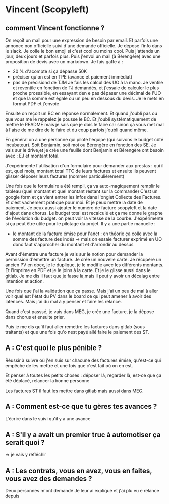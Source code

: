 # Vincent (Scopyleft)

## comment Vincent fonctionne ?
On reçoit un mail pour une expression de besoin par email.
Et parfois une annonce non officielle suivi d'une demande officielle.
Je dépose l'info dans le slack. Je colle le bon emoji si c'est cool ou moins cool.
Puis j'attends un jour, deux jours et parfois plus.
Puis j'envoi un mail (à Bérengère) avec une proposition de devis avec un markdown.
Je fais gaffe à : 
- 20 % d'acompte si ça dépasse 50K
- préciser qu'on est en TPE (avance et paiement immédiat)
- pas de précisiond de TJM
Je fais les calcul des UO à la mano. Je ventile et reventile en fonction de TJ demandés, et j'essaie de calculer le plus proche prosssible, en essayant den e pas dépaser une décimal de l'UO et que la somme est égale ou un peu en dessous du devis.
Je le mets en format PDF et j'envoie

Ensuite on reçoit un BC en réponse normalement.
Et quand j'oubli pas ou que vous me le rappelez je pousse le BC.
Et j'oubli systématiquement de mettre le README mais je sais que je dois le faire car sinon ça vous met mal à l'aise de me dire de  le faire et du coup parfois j'oubli quand même.

En général on a une personne qui pilote l'équipe (qui suivons le budget côté incubateur).
Soit Benjamin, soit moi ou Bérengère en fonction des SE.
Je vais sur le drive,et je crée une feuille dont Benjamin et Bérengère ont besoin avec : EJ et montant total.

J'expérimente l'utilisation d'un formulaire pour demander aux prestas : qui il est, quel mois, montant total TTC de leurs factures et ensuite ils peuvent glisser déposer leurs factures (nommer particulièrement)

Une fois que le formulaire a été rempli, ça va auto-magiquement remplir le tableau (quel montant et quel montant restant sur la commande) 
C'est un google form et ça vient entrer les infos dans l'onglet Collecte des Factures. Et c'est vachement pratique pour moi.
Et je peux mettre la date de paiement.
Je peux aussi ajouter le numéro de facture scopyleft et la date d'ajout dans chorus.
Le budget total est recalculé et ça me donne le graphe de l'évolution du budget. on peut voir la vitesse de la courbe. J'expérimente si ça peut être utile pour le pilotage du projet.
Il y a une partie manuelle : 
- le montant de la facture émise pour l'anct : en théorie ça colle avec la somme des facture des indés -> mais on essaie facturer exprimé en UO donc faut s'approcher du montant et d'arrondir au dessus

Avant d'émettre une facture je vais sur le notion pour demander la permission d'émettre un facture.
Je crée un nouvelle carte. Je récupère un ancien PV en docx, je le duplique, je le modifie avec les différents montants. Et l'imprime en PDF et je le joins à la carte. Et je le glisse aussi dans le gitlab. Je me dis il faut que je fasse là,mais il peut y avoir un décalag entre intention et action.

Une fois que j'ai la validation que ça passe. Mais j'ai un peu de mal à aller voir quel est l'état du PV dans le board ce qui peut amener à avoir des latences. Mais j'ai du mal à y penser et faire les relance.

Quand c'est passsé, je vais dans MEG, je crée une facture, je la dépose dans chorus et ensuite prier.

Puis je me dis qu'il faut aller remettre les factures dans gitlab (sous traitants) et que une fois qu'o nest payé allé faire le paiement des ST. 


## A : C'est quoi le plus pénible ?
Réussir à suivre où j'en suis sur chacune des factures émise, qu'est-ce qui empêche de les mettre et une fois que c'est fait où on en est.

Et penser à toutes les petits choses : déposer là, regarder là, est-ce que ça été déplacé, relancer la bonne personne

Les factures ST il faut les mettre dans gitlab mais aussi dans MEG.

## A : Comment est-ce que tu gères tes avances ? 
L'écrire dans le suivi qu'il y a une avance

## A : S'il y a avait un premier truc à automotiser ça serait quoi ?
=> je vais y réfléchir

## A : Les contrats, vous en avez, vous en faites, vous avez des demandes ?
Deux personnes m'ont demandé
Je leur ai expliqué et j'ai plu eu e relance depuis


